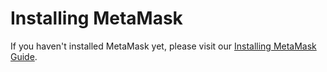# Installing MetaMask

If you haven't installed MetaMask yet, please visit our [Installing MetaMask Guide](../all-users-getting-started/installing-metamask/).

